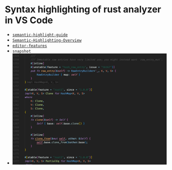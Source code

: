 # Syntax highlighting of rust analyzer in VS Code

- [`semantic-highlight-guide`](https://code.visualstudio.com/api/language-extensions/semantic-highlight-guide)
- [`Semantic-Highlighting-Overview`](https://github.com/microsoft/vscode/wiki/Semantic-Highlighting-Overview)
- [`editor-features`](https://rust-analyzer.github.io/manual.html#editor-features)
- `snapshot`
- ![img.png](img.png)